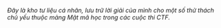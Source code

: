 _Đây là kho tư liệu cá nhân, lưu trữ lời giải của mình cho một số thử thách chủ yếu thuộc mảng Mật mã học trong các cuộc thi CTF._